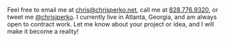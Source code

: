 Feel free to email me at [chris@chrisperko.net](mailto:chris@chrisperko.net), call me at [828.776.9320](tel:828.776.9320), or tweet me [@chrisjperko](https://twitter.com/chrisjperko). I currently live in Atlanta, Georgia, and am always open to contract work. Let me know about your project or idea, and I will make it become a reality!